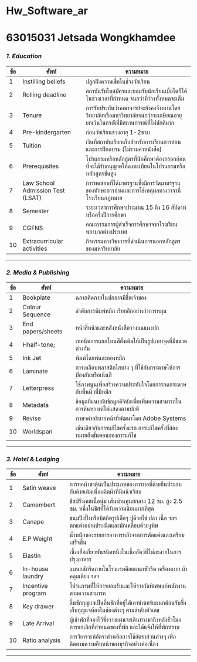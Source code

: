 # Hw_Software_ar 
# 63015031 Jetsada Wongkhamdee
### *1. Education*

| ข้อ | ศัพท์ | ความหมาย | 
| ----------- | ----------- | ----------|
| 1 | Instilling beliefs | ปลูกฝังความเชื่อในช่วงวัยเรียน |
| 2 | Rolling deadline | สถาบันรับใบสมัครและยอมรับนักเรียนเมื่อใดก็ได้ในช่วงเวลาที่กำหนด จนกว่าที่ว่างทั้งหมดจะเต็ม |
| 3 | Tenure | การรับประกันว่าคณาจารย์จะยังคงจ้างงานโดยวิทยาลัยหรือมหาวิทยาลัยจนกว่าจะเกษียณอายุ ยกเว้นในกรณีที่มีสถานการณ์ที่ไม่ปกติมาก |
| 4 | Pre-kindergarten | ก่อนวัยเรียนช่วงอายุ 1-2ขวบ |
| 5 | Tuition | เงินที่สถาบันเรียกเก็บสำหรับการเรียนการสอนและการฝึกอบรม (ไม่รวมค่าหนังสือ) |
| 6 | Prerequisites | โปรแกรมหรือหลักสูตรที่นักศึกษาต้องกรอกก่อนที่จะได้รับอนุญาตให้ลงทะเบียนในโปรแกรมหรือหลักสูตรขั้นสูง |
| 7 | Law School Admission Test (LSAT) | การทดสอบที่ได้มาตรฐานซึ่งมีการวัดมาตรฐานของทักษะการอ่านและการใช้เหตุผลทางวาจาที่โรงเรียนกฎหมาย |
| 8 | Semester | ระยะเวลาการศึกษาประมาณ 15 ถึง 16 สัปดาห์หรือครึ่งปีการศึกษา |
| 9 | CGFNS | คณะกรรมการผู้สำเร็จการศึกษาจากโรงเรียนพยาบาลต่างประเทศ |
| 10 | Extracurricular activities | กิจกรรมทางวิชาการที่ดำเนินการนอกหลักสูตรของมหาวิทยาลัย |
---
### *2. Media & Publishing*

| ข้อ | ศัพท์ | ความหมาย | 
| ----------- | ----------- | ----------|
| 1 | Bookplate | ฉลากติดภายในปกอาจมีชื่อเจ้าของ |
| 2 | Colour Sequence | ลำดับการพิมพ์หมึก เรียกอีกอย่างว่าการหมุน |
| 3 | End papers/sheets | หน้าสี่หน้าและหลังหนังสือวางบนแผงปก |
| 4 | Hhalf-tone; | เทคนิคการแยกโทนสีดั้งเดิมให้เป็นรูปแบบจุดที่มีขนาดต่างกัน |
| 5 | Ink Jet | พิมพ์โดยพ่นละอองหมึก |
| 6 | Laminate | การเคลือบพลาสติกใสบาง ๆ ที่ใช้กับกระดาษให้การป้องกันหรือเน้นสี |
| 7 | Letterpress | ใช้ภาพนูนเพื่อสร้างความประทับใจโดยการกดกระดาษกับพื้นผิวที่มีหมึก |
| 8 | Metadata | ข้อมูลที่แนบกับข้อมูลดิจิทัลเพื่อเพิ่มความสามารถในการค้นหา แต่ไม่แสดงตามปกติ |
| 9 | Revise | ภาษาคำอธิบายหน้าที่พัฒนาโดย Adobe Systems |
| 10 | Worldspan | เช่นเดียวกับการแก้ไขครั้งแรก การแก้ไขครั้งที่สองหมายถึงขั้นตอนของการแก้ไข |
---
### *3. Hotel & Lodging*

| ข้อ | ศัพท์ | ความหมาย | 
| ----------- | ----------- | ----------|
| 1 | Satin weave | การทอผ้าซาตินเป็นประเภทของการทอที่ด้ายยืนประกบกับด้ายเติมเพื่อผลิตผ้าที่มีหน้าเรียบ |
| 2 | Camembert | ชีสฝรั่งเศสเนื้อนุ่ม เส้นผ่านศูนย์กลาง 12 ซม. สูง 2.5 ซม. หนึ่งในชีสที่ได้รับความนิยมมากที่สุด |
| 3 | Canape | ขนมปังปิ้งหรือบิสกิตรูปเล็กๆ ปูด้วยไข่ ปลา เนื้อ ฯลฯ ตกแต่งอย่างประณีตและมักเคลือบด้วยงูพิษ |
| 4 | E.P Weight | น้ำหนักของรายการอาหารหลังจากการตัดแต่งและเตรียมเสร็จสิ้น |
| 5 | Elastin | เนื้อเยื่อเกี่ยวพันชนิดหนึ่งในเนื้อสัตว์ที่ไม่ละลายในการปรุงอาหาร |
| 6 | In-house laundry | แผนกซักรีดภายในโรงแรมคือแผนกซักรีด เครื่องแบบ ผ้าคลุมเตียง ฯลฯ |
| 7 | Incentive program | โปรแกรมที่ให้การยอมรับและให้รางวัลพิเศษแก่พนักงานตามความสามารถ |
| 8 | Key drawer | ลิ้นชักกุญแจเป็นลิ้นชักที่อยู่ใต้เคาน์เตอร์แผนกต้อนรับซึ่งเก็บกุญแจห้องในช่องต่างๆ ตามลำดับตัวเลข |
| 9 | Late Arrival | ผู้เข้าพักที่จองไว้ซึ่งวางแผนจะเดินทางมาถึงหลังชั่วโมงการยกเลิกที่กำหนดของที่พัก และได้แจ้งให้ที่พักทราบ |
| 10 | Ratio analysis | การวิเคราะห์อัตราส่วนคือการใช้อัตราส่วนต่างๆ เพื่อติดตามความคืบหน้าของธุรกิจอย่างต่อเนื่อง |
---
